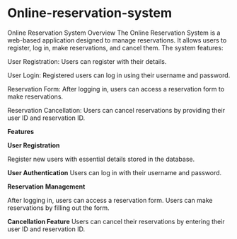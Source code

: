 # Online-reservation-system

Online Reservation System
Overview
The Online Reservation System is a web-based application designed to manage reservations. It allows users to register, log in, make reservations, and cancel them. The system features:

User Registration: Users can register with their details.

User Login: Registered users can log in using their username and password.

Reservation Form: After logging in, users can access a reservation form to make reservations.

Reservation Cancellation: Users can cancel reservations by providing their user ID and reservation ID.

**Features**

**User Registration**

Register new users with essential details stored in the database.
  
**User Authentication**
Users can log in with their username and password.
    
**Reservation Management**

After logging in, users can access a reservation form.
Users can make reservations by filling out the form.

**Cancellation Feature**
Users can cancel their reservations by entering their user ID and reservation ID.
